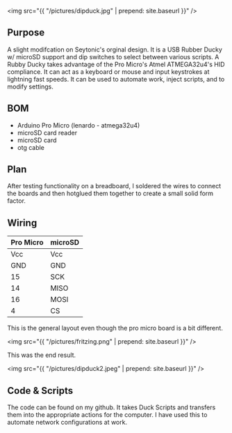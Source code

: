 <img src="{{ "/pictures/dipduck.jpg" | prepend: site.baseurl }}" />
## Purpose
  A slight modifcation on Seytonic's orginal design. It is a USB Rubber Ducky w/ microSD support and dip switches to select between various scripts. A Rubby Ducky takes advantage of the Pro Micro's Atmel ATMEGA32u4's HID compliance. It can act as a keyboard or mouse and input keystrokes at lightning fast speeds. It can be used to automate work, inject scripts, and to modify settings.

## BOM
  - Arduino Pro Micro (lenardo - atmega32u4)
  - microSD card reader
  - microSD card
  - otg cable

## Plan
  After testing functionality on a breadboard, I soldered the wires to connect the boards and then hotglued them together to create a small solid form factor.

## Wiring

Pro Micro     | microSD
------------- | -------------
Vcc | Vcc
GND  | GND
15  | SCK
14  | MISO
16  | MOSI
4    | CS


  This is the general layout even though the pro micro board is a bit different.


<img src="{{ "/pictures/fritzing.png" | prepend: site.baseurl }}" />


This was the end result.


<img src="{{ "/pictures/dipduck2.jpeg" | prepend: site.baseurl }}" />

## Code & Scripts

The code can be found on my github. It takes Duck Scripts and transfers them into the appropriate actions for the computer. I have used this to automate network configurations at work.
